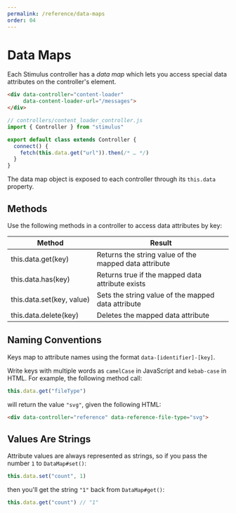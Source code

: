 ```yaml
---
permalink: /reference/data-maps
order: 04
---
```


# Data Maps

Each Stimulus controller has a _data map_ which lets you access special data attributes on the controller's element.

<meta data-controller="callout" data-callout-value="data-content-loader-url=&quot;/messages&quot;">

```html
<div data-controller="content-loader"
     data-content-loader-url="/messages">
</div>
```

<meta data-controller="callout" data-callout-value="this.data.get(&quot;url&quot;)">

```js
// controllers/content_loader_controller.js
import { Controller } from "stimulus"

export default class extends Controller {
  connect() {
    fetch(this.data.get("url")).then(/* … */)
  }
}
```

The data map object is exposed to each controller through its `this.data` property.

## Methods

Use the following methods in a controller to access data attributes by key:

Method                         | Result
------------------------------ | ------
this.data.get(key)             | Returns the string value of the mapped data attribute
this.data.has(key)             | Returns true if the mapped data attribute exists
this.data.set(key,&nbsp;value) | Sets the string value of the mapped data attribute
this.data.delete(key)          | Deletes the mapped data attribute

## Naming Conventions

Keys map to attribute names using the format `data-[identifier]-[key]`.

Write keys with multiple words as `camelCase` in JavaScript and `kebab-case` in HTML. For example, the following method call:

<meta data-controller="callout" data-callout-value="fileType">

```js
this.data.get("fileType")
```

will return the value `"svg"`, given the following HTML:

<meta data-controller="callout" data-callout-value="file-type">

```html
<div data-controller="reference" data-reference-file-type="svg">
```

## Values Are Strings

Attribute values are always represented as strings, so if you pass the number `1` to `DataMap#set()`:

```js
this.data.set("count", 1)
```

then you'll get the string `"1"` back from `DataMap#get()`:

```js
this.data.get("count") // "1"
```
